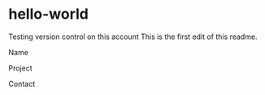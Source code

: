 # hello-world
Testing version control on this account
This is the first edit of this readme.

Name

Project

Contact
